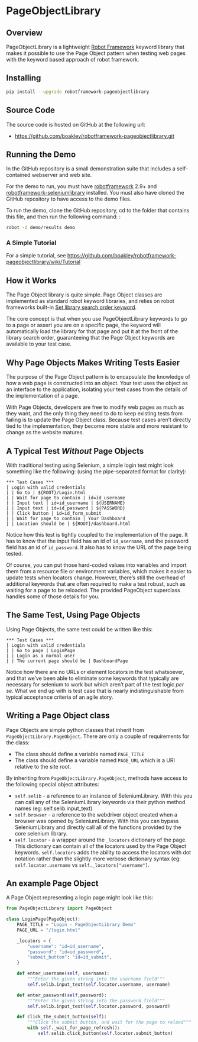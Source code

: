 # PageObjectLibrary

## Overview

PageObjectLibrary is a lightweight [Robot Framework] keyword library that makes it possible to use the Page Object pattern when testing web pages with the keyword based approach of robot framework.

## Installing

```bash
pip install --upgrade robotframework-pageobjectlibrary
```

## Source Code

The source code is hosted on GitHub at the following url:

* https://github.com/boakley/robotframework-pageobjectlibrary.git

## Running the Demo

In the GitHub repository is a small demonstration suite that includes a self-contained webserver and web site.

For the demo to run, you must have [robotframework](https://pypi.org/project/robotframework/) 2.9+ and [robotframework-seleniumlibrary](https://pypi.org/project/robotframework-seleniumlibrary/) installed. You must also have cloned the GitHub repository to have access to the demo files.

To run the demo, clone the GitHub repository, cd to the folder that contains this file, and then run the following command: :

```bash
robot -d demo/results demo
```
### A Simple Tutorial

For a simple tutorial, see <https://github.com/boakley/robotframework-pageobjectlibrary/wiki/Tutorial>

## How it Works

The Page Object library is quite simple. Page Object classes are implemented as standard robot keyword libraries, and relies on robot frameworks built-in [Set library search order keyword].

The core concept is that when you use PageObjectLibrary keywords to go to a page or assert you are on a specific page, the keyword will automatically load the library for that page and put it at the front of the library search order, guaranteeing that the Page Object keywords are available to your test case.

## Why Page Objects Makes Writing Tests Easier

The purpose of the Page Object pattern is to encapsulate the knowledge of how a web page is constructed into an object. Your test uses the object as an interface to the application, isolating your test cases from the details of the implementation of a page.

With Page Objects, developers are free to modify web pages as much as they want, and the only thing they need to do to keep existing tests from failing is to update the Page Object class. Because test cases aren’t directly tied to the implementation, they become more stable and more resistant to change as the website matures.

## A Typical Test _Without_ Page Objects

With traditional testing using Selenium, a simple login test might look something like the following: (using the pipe-separated format for clarity):

```robotframework
*** Test Cases ***
| Login with valid credentials
| | Go to | ${ROOT}/Login.html
| | Wait for page to contain | id=id_username
| | Input text | id=id_username | ${USERNAME}
| | Input text | id=id_password | ${PASSWORD}
| | Click button | id=id_form_submit
| | Wait for page to contain | Your Dashboard
| | Location should be | ${ROOT}/dashboard.html
```

Notice how this test is tightly coupled to the implementation of the page. It has to know that the input field has an id of `id_username`, and the password field has an id of `id_password`. It also has to know the URL of the page being tested.

Of course, you can put those hard-coded values into variables and import them from a resource file or environment variables, which makes it easier to update tests when locators change. However, there’s still the overhead of additional keywords that are often required to make a test robust, such as waiting for a page to be reloaded. The provided PageObject superclass handles some of those details for you.

## The Same Test, Using Page Objects

Using Page Objects, the same test could be written like this:

```robotframework
*** Test Cases ***
| Login with valid credentials
| | Go to page | LoginPage
| | Login as a normal user
| | The current page should be | DashboardPage
```

Notice how there are no URLs or element locators in the test whatsoever, and that we’ve been able to eliminate some keywords that typically are necessary for selenium to work but which aren’t part of the test logic *per se*. What we end up with is test case that is nearly indistinguishable from typical acceptance criteria of an agile story.

## Writing a Page Object class

Page Objects are simple python classes that inherit from `PageObjectLibrary.PageObject`. There are only a couple of requirements for the class:

- The class should define a variable named `PAGE_TITLE`
- The class should define a variable named `PAGE_URL` which is a URI relative to the site root.

By inheriting from `PageObjectLibrary.PageObject`, methods have access to the following special object attributes:

- `self.selib` - a reference to an instance of SeleniumLibrary. With this you can call any of the SeleniumLibrary keywords via their python method names (eg: self.selib.input\_text)
- `self.browser` - a reference to the webdriver object created when a browser was opened by SeleniumLibrary. With this you can bypass SeleniumLibrary and directly call all of the functions provided by the core selenium library.
- `self.locator` - a wrapper around the `_locators` dictionary of the page. This dictionary can contain all of the locators used by the Page Object keywords. `self.locators` adds the ability to access the locators with dot notation rather than the slightly more verbose dictionary syntax (eg: `self.locator.username` vs `self._locators["username"]`.

## An example Page Object

A Page Object representing a login page might look like this:

```python
from PageObjectLibrary import PageObject

class LoginPage(PageObject):
    PAGE_TITLE = "Login - PageObjectLibrary Demo"
    PAGE_URL = "/login.html"

    _locators = {
        "username": "id=id_username",
        "password": "id=id_password",
        "submit_button": "id=id_submit",
    }

    def enter_username(self, username):
        """Enter the given string into the username field"""
        self.selib.input_text(self.locator.username, username)

    def enter_password(self,password):
        """Enter the given string into the password field"""
        self.selib.input_text(self.locator.password, password)

    def click_the_submit_button(self):
        """Click the submit button, and wait for the page to reload"""
        with self._wait_for_page_refresh():
            self.selib.click_button(self.locator.submit_button)
```

[robot framework]: http://www.robotframework.org
[Set library search order keyword]: http://robotframework.org/robotframework/latest/libraries/BuiltIn.html#Set%20Library%20Search%20Order
